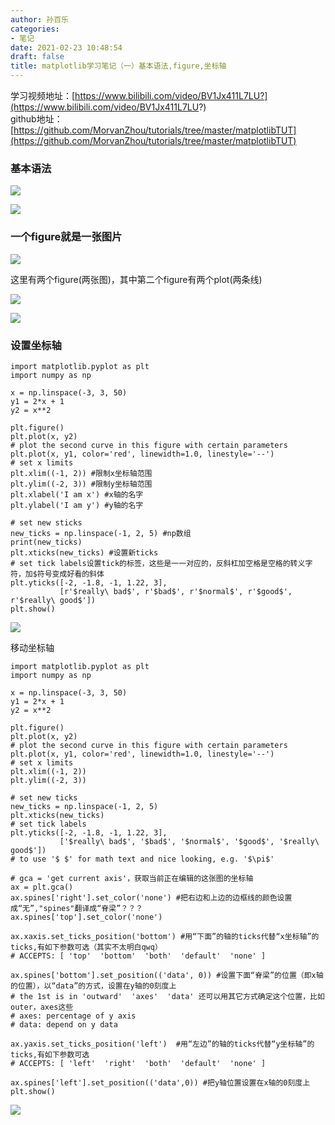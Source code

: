 ```yaml
---
author: 孙百乐
categories:
- 笔记
date: 2021-02-23 10:48:54
draft: false
title: matplotlib学习笔记（一）基本语法,figure,坐标轴
---
```


学习视频地址：[https://www.bilibili.com/video/BV1Jx411L7LU?](https://www.bilibili.com/video/BV1Jx411L7LU?)  
github地址：[https://github.com/MorvanZhou/tutorials/tree/master/matplotlibTUT](https://github.com/MorvanZhou/tutorials/tree/master/matplotlibTUT)

### 基本语法

![](https://cdn.jsdelivr.net/gh/leyouBaloy/mypic/wp-content/uploads//2021/02/image-4.png)

  

![](https://cdn.jsdelivr.net/gh/leyouBaloy/mypic/wp-content/uploads//2021/02/image-5.png)

### 一个figure就是一张图片

![](https://cdn.jsdelivr.net/gh/leyouBaloy/mypic/wp-content/uploads//2021/02/image-7.png)

这里有两个figure(两张图)，其中第二个figure有两个plot(两条线)

![](https://cdn.jsdelivr.net/gh/leyouBaloy/mypic/wp-content/uploads//2021/02/image-9-1-1024x811.png)

![](https://cdn.jsdelivr.net/gh/leyouBaloy/mypic/wp-content/uploads//2021/02/image-8-1-1024x636.png)

### 设置坐标轴

```
import matplotlib.pyplot as plt
import numpy as np

x = np.linspace(-3, 3, 50)
y1 = 2*x + 1
y2 = x**2

plt.figure()
plt.plot(x, y2)
# plot the second curve in this figure with certain parameters
plt.plot(x, y1, color='red', linewidth=1.0, linestyle='--')
# set x limits
plt.xlim((-1, 2)) #限制x坐标轴范围
plt.ylim((-2, 3)) #限制y坐标轴范围
plt.xlabel('I am x') #x轴的名字
plt.ylabel('I am y') #y轴的名字

# set new sticks
new_ticks = np.linspace(-1, 2, 5) #np数组
print(new_ticks)
plt.xticks(new_ticks) #设置新ticks
# set tick labels设置tick的标签，这些是一一对应的，反斜杠加空格是空格的转义字符，加$符号变成好看的斜体
plt.yticks([-2, -1.8, -1, 1.22, 3],
           [r'$really\ bad$', r'$bad$', r'$normal$', r'$good$', r'$really\ good$'])
plt.show()
```

![](https://cdn.jsdelivr.net/gh/leyouBaloy/mypic/wp-content/uploads//2021/02/image-10-1024x743.png)

移动坐标轴

```
import matplotlib.pyplot as plt
import numpy as np

x = np.linspace(-3, 3, 50)
y1 = 2*x + 1
y2 = x**2

plt.figure()
plt.plot(x, y2)
# plot the second curve in this figure with certain parameters
plt.plot(x, y1, color='red', linewidth=1.0, linestyle='--')
# set x limits
plt.xlim((-1, 2))
plt.ylim((-2, 3))

# set new ticks
new_ticks = np.linspace(-1, 2, 5)
plt.xticks(new_ticks)
# set tick labels
plt.yticks([-2, -1.8, -1, 1.22, 3],
           ['$really\ bad$', '$bad$', '$normal$', '$good$', '$really\ good$'])
# to use '$ $' for math text and nice looking, e.g. '$\pi$'

# gca = 'get current axis'，获取当前正在编辑的这张图的坐标轴
ax = plt.gca() 
ax.spines['right'].set_color('none') #把右边和上边的边框线的颜色设置成“无”,"spines"翻译成“脊梁”？？？
ax.spines['top'].set_color('none')

ax.xaxis.set_ticks_position('bottom') #用“下面”的轴的ticks代替“x坐标轴”的ticks,有如下参数可选（其实不太明白qwq）
# ACCEPTS: [ 'top'  'bottom'  'both'  'default'  'none' ]

ax.spines['bottom'].set_position(('data', 0)) #设置下面“脊梁”的位置（即x轴的位置），以“data”的方式，设置在y轴的0刻度上
# the 1st is in 'outward'  'axes'  'data' 还可以用其它方式确定这个位置，比如outer，axes这些
# axes: percentage of y axis
# data: depend on y data

ax.yaxis.set_ticks_position('left')  #用“左边”的轴的ticks代替“y坐标轴”的ticks,有如下参数可选
# ACCEPTS: [ 'left'  'right'  'both'  'default'  'none' ]

ax.spines['left'].set_position(('data',0)) #把y轴位置设置在x轴的0刻度上
plt.show()
```

![](https://cdn.jsdelivr.net/gh/leyouBaloy/mypic/wp-content/uploads//2021/02/image-11-1.png)